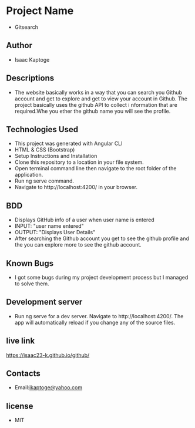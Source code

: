 # Project Name
  - Gitsearch

## Author
  - Isaac Kaptoge
  
## Descriptions
- The website basically works in a way that you can search you Github account and get to explore     and get to view your account in Github. The project basically uses the github API to collect i    nformation that are required.Whe you ether the github name you will see the profile.
 ## Technologies Used
- This project was generated with Angular CLI
- HTML & CSS (Bootstrap)
- Setup Instructions and Installation
- Clone this repository to a location in your file system.
- Open terminal command line then navigate to the root folder of the application.
- Run ng serve command.
- Navigate to http://localhost:4200/ in your browser.
## BDD
- Displays GitHub info of a user when user name is entered
- INPUT: "user name entered"
- OUTPUT: "Displays User Details"
- After searching the Github account you get to see the github profile and the you can explore       more to see the github account.

## Known Bugs
- I got some bugs during my project development process but I managed to solve them.

##  Development server
- Run ng serve for a dev server. Navigate to http://localhost:4200/. The app will automatically reload if you change any of the source files.


## live link
https://isaac23-k.github.io/github/

## Contacts
- Email:ikaptoge@yahoo.com

## license
- MIT
